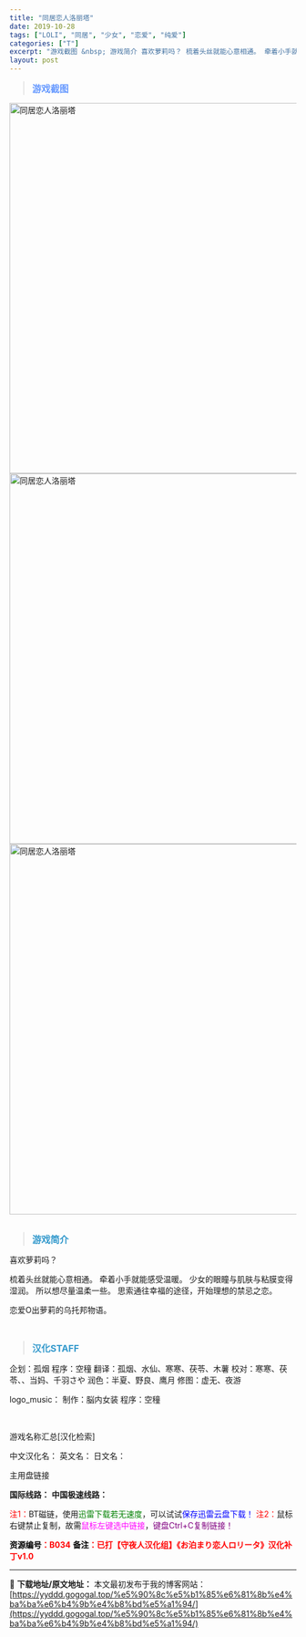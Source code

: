 ```yaml
---
title: "同居恋人洛丽塔"
date: 2019-10-28
tags: ["LOLI", "同居", "少女", "恋爱", "纯爱"]
categories: ["T"]
excerpt: "游戏截图 &nbsp; 游戏简介 喜欢萝莉吗？ 梳着头丝就能心意相通。 牵着小手就能感受温暖。 少女的眼瞳与肌肤与粘膜变得湿润。 所以想尽量温柔一些。 思索通往幸福的途径，开始理想的禁忌之恋。 恋爱O出萝莉的乌托邦物语。 &nbsp; 汉化STAFF 企划：孤烟 程序：空穜 翻译：孤烟、水仙、寒寒、&hellip;"
layout: post
---
```


<div>
<blockquote><b><span style="font-size: 12pt; color: #6699ff;">游戏截图</span></b></blockquote>
<div><img title="点击放大" src="https://yyddd.gogogal.top/wp-content/uploads/2025/04/20250430_6811fdd35681b.webp" alt="同居恋人洛丽塔" width="650" /></div>
<div><img title="点击放大" src="https://yyddd.gogogal.top/wp-content/uploads/2025/04/20250430_6811fdd47534f.webp" alt="同居恋人洛丽塔" width="650" /></div>
<div><img title="点击放大" src="https://yyddd.gogogal.top/wp-content/uploads/2025/04/20250430_6811fdd614412.webp" alt="同居恋人洛丽塔" width="650" /></div>
&nbsp;
<blockquote><b><span style="font-size: 12pt; color: #3399cc;">游戏简介</span></b></blockquote>
<div>喜欢萝莉吗？

梳着头丝就能心意相通。
牵着小手就能感受温暖。
少女的眼瞳与肌肤与粘膜变得湿润。
所以想尽量温柔一些。
思索通往幸福的途径，开始理想的禁忌之恋。

恋爱O出萝莉的乌托邦物语。</div>
&nbsp;
<blockquote><b><span style="font-size: 12pt; color: #3399cc;">汉化STAFF</span></b></blockquote>
<div>企划：孤烟
程序：空穜
翻译：孤烟、水仙、寒寒、茯苓、木薯
校对：寒寒、茯苓、、当妈、千羽さや
润色：半夏、野良、鹰月
修图：虚无、夜游

logo_music：
制作：脳内女装
程序：空穜</div>
&nbsp;

游戏名称汇总[汉化检索]

中文汉化名：
英文名：
日文名：
</div>
<div class="panel panel-primary">
<div class="panel-heading">主用盘链接</div>
<div class="panel-body">

<b>国际线路：</b>
<b>中国极速线路：</b>


<span style="color: #ff0000;">注1：</span>BT磁链，使用<span style="color: #008000;">迅雷下载若无速度</span>，可以试试<span style="color: #0000ff;">保存迅雷云盘下载！</span>
<span style="color: #ff0000;">注2：</span>鼠标右键禁止复制，故需<span style="color: #ff00ff;">鼠标左键选中链接</span>，<span style="color: #800080;">键盘Ctrl+C复制链接！</span>

</div>
<div class="panel-footer"><span style="color: #ff0000;"><b><span style="color: #000000;">资源编号</span>：B034</b></span>
<span style="color: #ff0000;"><b><span style="color: #000000;">备注</span>：已打【守夜人汉化组】《お泊まり恋人ロリータ》汉化补丁v1.0</b></span></div>
</div>

---
📖 **下载地址/原文地址：** 本文最初发布于我的博客网站：[https://yyddd.gogogal.top/%e5%90%8c%e5%b1%85%e6%81%8b%e4%ba%ba%e6%b4%9b%e4%b8%bd%e5%a1%94/](https://yyddd.gogogal.top/%e5%90%8c%e5%b1%85%e6%81%8b%e4%ba%ba%e6%b4%9b%e4%b8%bd%e5%a1%94/)
